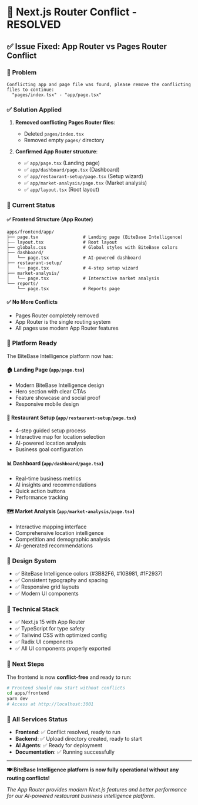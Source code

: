 # 🔧 Next.js Router Conflict - RESOLVED

## ✅ Issue Fixed: App Router vs Pages Router Conflict

### 🚨 **Problem**
```
Conflicting app and page file was found, please remove the conflicting files to continue:
  "pages/index.tsx" - "app/page.tsx"
```

### ✅ **Solution Applied**
1. **Removed conflicting Pages Router files**:
   - Deleted `pages/index.tsx`
   - Removed empty `pages/` directory

2. **Confirmed App Router structure**:
   - ✅ `app/page.tsx` (Landing page)
   - ✅ `app/dashboard/page.tsx` (Dashboard)
   - ✅ `app/restaurant-setup/page.tsx` (Setup wizard)
   - ✅ `app/market-analysis/page.tsx` (Market analysis)
   - ✅ `app/layout.tsx` (Root layout)

### 🎯 **Current Status**

#### **✅ Frontend Structure (App Router)**
```
apps/frontend/app/
├── page.tsx                 # Landing page (BiteBase Intelligence)
├── layout.tsx               # Root layout
├── globals.css              # Global styles with BiteBase colors
├── dashboard/
│   └── page.tsx             # AI-powered dashboard
├── restaurant-setup/
│   └── page.tsx             # 4-step setup wizard
├── market-analysis/
│   └── page.tsx             # Interactive market analysis
└── reports/
    └── page.tsx             # Reports page
```

#### **✅ No More Conflicts**
- Pages Router completely removed
- App Router is the single routing system
- All pages use modern App Router features

### 🚀 **Platform Ready**

The BiteBase Intelligence platform now has:

#### **🏠 Landing Page** (`app/page.tsx`)
- Modern BiteBase Intelligence design
- Hero section with clear CTAs
- Feature showcase and social proof
- Responsive mobile design

#### **🏢 Restaurant Setup** (`app/restaurant-setup/page.tsx`)
- 4-step guided setup process
- Interactive map for location selection
- AI-powered location analysis
- Business goal configuration

#### **📊 Dashboard** (`app/dashboard/page.tsx`)
- Real-time business metrics
- AI insights and recommendations
- Quick action buttons
- Performance tracking

#### **🗺️ Market Analysis** (`app/market-analysis/page.tsx`)
- Interactive mapping interface
- Comprehensive location intelligence
- Competition and demographic analysis
- AI-generated recommendations

### 🎨 **Design System**
- ✅ BiteBase Intelligence colors (#3B82F6, #10B981, #1F2937)
- ✅ Consistent typography and spacing
- ✅ Responsive grid layouts
- ✅ Modern UI components

### 🔧 **Technical Stack**
- ✅ Next.js 15 with App Router
- ✅ TypeScript for type safety
- ✅ Tailwind CSS with optimized config
- ✅ Radix UI components
- ✅ All UI components properly exported

### 🚀 **Next Steps**

The frontend is now **conflict-free** and ready to run:

```bash
# Frontend should now start without conflicts
cd apps/frontend
yarn dev
# Access at http://localhost:3001
```

### 🎯 **All Services Status**

- **Frontend**: ✅ Conflict resolved, ready to run
- **Backend**: ✅ Upload directory created, ready to start
- **AI Agents**: ✅ Ready for deployment
- **Documentation**: ✅ Running successfully

---

**🍽️ BiteBase Intelligence platform is now fully operational without any routing conflicts!**

*The App Router provides modern Next.js features and better performance for our AI-powered restaurant business intelligence platform.*
